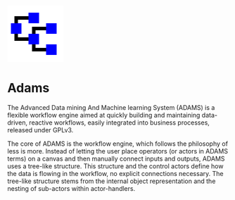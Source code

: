 ![Adams](../img/adams_logo.png)

# Adams

The Advanced Data mining And Machine learning System (ADAMS) is a flexible workflow engine aimed at quickly building and maintaining data-driven, reactive workflows, easily integrated into business processes, released under GPLv3.

The core of ADAMS is the workflow engine, which follows the philosophy of less is more. Instead of letting the user place operators (or actors in ADAMS terms) on a canvas and then manually connect inputs and outputs, ADAMS uses a tree-like structure. This structure and the control actors define how the data is flowing in the workflow, no explicit connections necessary. The tree-like structure stems from the internal object representation and the nesting of sub-actors within actor-handlers.
